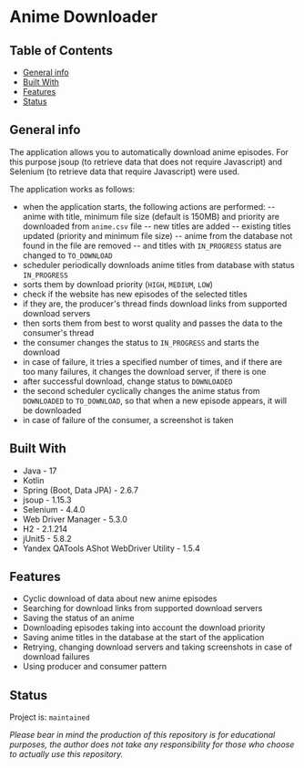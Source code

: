 # Anime Downloader

## Table of Contents

- [General info](#general-info)
- [Built With](#built-with)
- [Features](#features)
- [Status](#status)

## General info

The application allows you to automatically download anime episodes. For this purpose jsoup (to retrieve data that does
not require Javascript) and Selenium (to retrieve data that require Javascript) were used.

The application works as follows:

- when the application starts, the following actions are performed:
-- anime with title, minimum file size (default is 150MB) and priority are downloaded from `anime.csv` file
-- new titles are added
-- existing titles updated (priority and minimum file size)
-- anime from the database not found in the file are removed
-- and titles with `IN_PROGRESS` status are changed to `TO_DOWNLOAD`
- scheduler periodically downloads anime titles from database with status `IN_PROGRESS`
- sorts them by download priority (`HIGH`, `MEDIUM`, `LOW`)
- check if the website has new episodes of the selected titles
- if they are, the producer's thread finds download links from supported download servers
- then sorts them from best to worst quality and passes the data to the consumer's thread
- the consumer changes the status to `IN_PROGRESS` and starts the download
- in case of failure, it tries a specified number of times, and if there are too many failures, it changes the download server, if there is one
- after successful download, change status to `DOWNLOADED`
- the second scheduler cyclically changes the anime status from `DOWNLOADED` to `TO_DOWNLOAD`, so that when a new episode appears, it will be downloaded
- in case of failure of the consumer, a screenshot is taken

## Built With

- Java - 17
- Kotlin
- Spring (Boot, Data JPA) - 2.6.7
- jsoup - 1.15.3
- Selenium - 4.4.0
- Web Driver Manager - 5.3.0
- H2 - 2.1.214
- jUnit5 - 5.8.2
- Yandex QATools AShot WebDriver Utility - 1.5.4

## Features

- Cyclic download of data about new anime episodes
- Searching for download links from supported download servers
- Saving the status of an anime
- Downloading episodes taking into account the download priority
- Saving anime titles in the database at the start of the application
- Retrying, changing download servers and taking screenshots in case of download failures
- Using producer and consumer pattern

## Status

Project is: `maintained`

*Please bear in mind the production of this repository is for educational purposes, the author does not take any
responsibility for those who choose to actually use this repository.*
